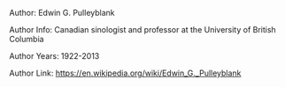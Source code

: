 Author: Edwin G. Pulleyblank

Author Info: Canadian sinologist and professor at the University of British Columbia

Author Years: 1922-2013

Author Link: https://en.wikipedia.org/wiki/Edwin_G._Pulleyblank
